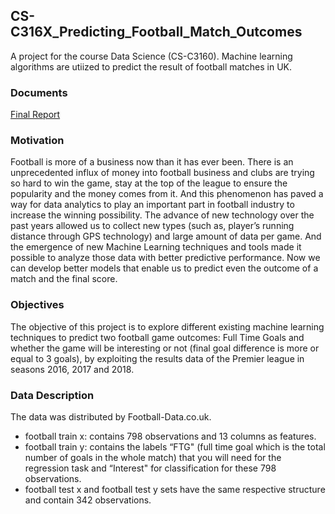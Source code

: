 ## CS-C316X_Predicting_Football_Match_Outcomes
A project for the course Data Science (CS-C3160). Machine learning algorithms are utiized to predict the result of football matches in UK. 

### Documents
[Final Report](Final_Report_Project_Football_Result.pdf)

### Motivation
Football is more of a business now than it has ever been. There is an unprecedented influx of money into football business and clubs are trying so hard to win the game, stay
at the top of the league to ensure the popularity and the money comes from it. And this phenomenon has paved a way for data analytics to play an important part in football
industry to increase the winning possibility. The advance of new technology over the past years allowed us to collect new types (such as, player’s running distance
through GPS technology) and large amount of data per game. And the emergence of new Machine Learning techniques and tools made it possible to analyze those data with better predictive performance. Now we can develop better models that enable us to predict even the outcome of a match and the final score. 

### Objectives
The objective of this project is to explore different existing machine learning techniques to predict two football game outcomes: Full Time Goals and whether the game will be
interesting or not (final goal difference is more or equal to 3 goals), by exploiting the results data of the Premier league in seasons 2016, 2017 and 2018.


### Data Description
The data was distributed by Football-Data.co.uk. 
- football train x: contains 798 observations and 13 columns as features.
- football train y: contains the labels “FTG" (full time goal which is the total number of goals in the whole match) that you will need for the regression task and “Interest" for classification for these 798 observations.
- football test x and football test y sets have the same respective structure and contain 342 observations.
